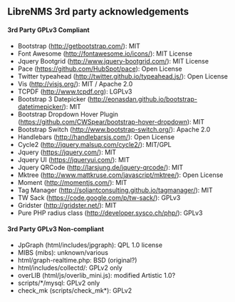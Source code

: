 LibreNMS 3rd party acknowledgements
-----------------------------------

#### 3rd Party GPLv3 Compliant

  - Bootstrap (http://getbootstrap.com/): MIT
  - Font Awesome (http://fontawesome.io/icons/): MIT License
  - Jquery Bootgrid (http://www.jquery-bootgrid.com/): MIT License
  - Pace (https://github.com/HubSpot/pace): Open License
  - Twitter typeahead (http://twitter.github.io/typeahead.js/): Open License
  - Vis (http://visjs.org/): MIT / Apache 2.0
  - TCPDF (http://www.tcpdf.org): LGPLv3
  - Bootstrap 3 Datepicker (http://eonasdan.github.io/bootstrap-datetimepicker/): MIT
  - Bootstrap Dropdown Hover Plugin (https://github.com/CWSpear/bootstrap-hover-dropdown): MIT
  - Bootstrap Switch (http://www.bootstrap-switch.org/): Apache 2.0
  - Handlebars (http://handlebarsjs.com/): Open License
  - Cycle2 (http://jquery.malsup.com/cycle2/): MIT/GPL
  - Jquery (https://jquery.com/): MIT
  - Jquery UI (https://jqueryui.com/): MIT
  - Jquery QRCode (http://larsjung.de/jquery-qrcode/): MIT
  - Mktree (http://www.mattkruse.com/javascript/mktree/): Open License
  - Moment (http://momentjs.com/): MIT
  - Tag Manager (http://soliantconsulting.github.io/tagmanager/): MIT
  - TW Sack (https://code.google.com/p/tw-sack/): GPLv3
  - Gridster (http://gridster.net/): MIT
  - Pure PHP radius class (http://developer.sysco.ch/php/): GPLv3

#### 3rd Party GPLv3 Non-compliant

  - JpGraph (html/includes/jpgraph): QPL 1.0 license
  - MIBS (mibs): unknown/various
  - html/graph-realtime.php: BSD (original?)
  - html/includes/collectd/: GPLv2 only
  - overLIB (html/js/overlib_mini.js): modified Artistic 1.0?
  - scripts/*/mysql: GPLv2 only
  - check_mk (scripts/check_mk*): GPLv2


